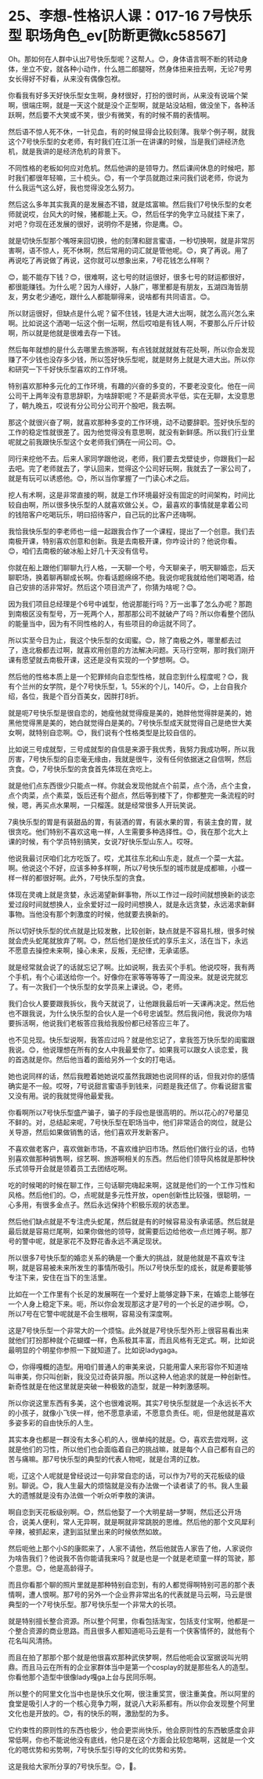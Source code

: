 # 25、李想-性格识人课：017-16 7号快乐型 职场角色_ev[防断更微kc58567]

Oh。那如何在人群中认出7号快乐型呢？这帮人。😊，身体语言啊不断的转动身体，坐立不安，就各种小动作，什么翘二郎腿呀，然身体扭来扭去啊，无论7号男女长得好不好看，从来没有偶像包袱。

你看我有好多天好快乐型女生啊，身材很好，打扮的很时尚，从来没有说端个架啊，很端庄啊，就是一天这个就是没个正型啊，就是站没站相，做没坐下，各种活跃啊，然后要不大笑或不笑，很少有微笑，有的时候不屑的表情啊。

然后语不惊人死不休，一针见血，有的时候显得会比较刻薄。我举个例子啊，就我这个7号快乐型的女老师，有时我们在江浙一在讲课的时候，当是我们讲经济危机，就是我讲的是经济危机的背景下。

不同性格的老板如何应对危机。然后他讲的是领导力。然后课间休息的时候吧，那时我们都很年轻嘛，三十梳头。😊，有一个学员就跑过来问我们说老师，你说为什么我运气这么好，我也觉得没怎么努力。

然后这么多年其实我真的是发展态不错，就是炫富嘛。然后我们7号快乐型的女老师就说哎，台风大的时候，猪都能上天。😊，然后任学的免字立马就挂下来了，对吧？你现在还发展的很好，说明你不是猪，你是鹰。😊。

就是切快乐型那个嘴呀来回切换，他的刻薄和甜言蜜语，一秒切换啊，就是非常厉害啊，语不惊人，死不休啊，然后常用的词汇就是管他呢。😊，爽了再说。用了再说吃了再说做了再说，这你就可以想象出来，7号花钱怎么样啊？

😊，能不能存下钱？😊，很难啊，这七号的财运很好，很多七号的财运都很好，都很能赚钱。为什么呢？因为人缘好，人脉广，哪里都是有朋友，五湖四海皆朋友，男女老少通吃，跟什么人都能聊得来，说啥都有共同语言。😊。

所以财运很好，但缺点是什么呢？留不住钱，钱是大进大出啊，就怎么高兴怎么来啊。比如说这个酒喝一坛这个倒一坛啊，然后哎咱是有钱人啊，不要那么斤斤计较啊，所以就是他就是很难去存一下钱。

然后每年就想的是什么去哪里去旅游啊，有点钱就就就就有花处啊，所以你会发现赚了不少钱也没存多少钱，所以签好快乐型呢，就是财务上就是大进大出。所以你和研究一下千好快乐型喜欢的工作环境。

特别喜欢那种多元化的工作环境，有趣的兴奋的多变的，不要老没变化。他在一间公司干上两年没有意思辞职，为啥辞职呢？不是薪资水平低，实在无聊，太没意思了，朝九晚五，哎说有分公司分公司开个股吧，我去啊。

那这个就很兴奋了啊，就喜欢那种多变的工作环境，动不动要辞职。签好快乐型的工作的稳定性就很差了。因为他觉得没有意思啊，就没有新鲜感。所以我们行业里呢就之前我跟快乐型这个女老师我们俩在一间公司。😊。

同行来挖他不去。后来人家同学跟他说，老师，我们要去戈壁徒步，你跟我们一起去吧。完了老师就去了，学认回来，觉得这个公司好玩啊，我就去了一家公司了，就是有玩可以诱惑他。😊，所以当你掌握了一门读心术之后。

挖人有术啊，这是非常直接的啊，就是工作环境最好没有固定的时间架构，时间比较自由啊，所以很多快乐型的人就喜欢做公关。😊，最喜欢的事情就是拿着公司的钱陪客户吃喝玩乐，明曰招待客户，自己玩的比客户还嗨啊。

我恰我快乐型的李老师也一组一起跟我合作了一个课程，提出了一个创意。我们去南极开课，特别喜欢创意和创新。我是去南极开课，你咋设计的？他说你看。😊，咱们去南极的破冰船上好几十天没有信号。

你就在船上跟他们聊聊九行人格，一天聊一个号，今天聊亲子，明天聊婚恋，后天聊职场，换着聊再聊成长啊。你看话题绵绵不绝。我说你呢我就给他们喝喝酒，给自己安排的活非常好。然后这个项目流产了，你猜为啥呢？😊。

因为我们项目总经理是个6号中诚型，他说那能行吗？万一出事了怎么办呢？那跑到南极区没有型号，万一死两个人，那那那公司不就破产了吗？所以你看整个团队的能量当中，因为有不同性格的人，有些项目的命运就不同了。

所以实至今日为止，我这个快乐型的女闺蜜。😊，除了南极之外，哪里都去过了，连北极都去过啊，就喜欢用创意的方法解决问题。天马行空啊，那时我们刚开课有愿望就去南极开课，这还是没有实现的一个梦想啊。😊。

然后他的性格本质上是一个犯罪倾向自恋型性格，就自恋到什么程度呢？😊，我有个兰州的女学院，是个7号快乐型，1。55米的个儿，140斤。😊，上台自我介绍，各位，我是个百分百美女，因胖打8折。

就是呃7号快乐型是很自恋的，她瘦他就觉得瘦是美的，她胖他觉得胖是美的，她黑他觉得黑是美的，她白就觉得白是美的。7号快乐型成天就觉得自己是绝世大美女啊，就特别自恋啊。😊，我们说有个性格类型是比较自信的。

比如说三号成就型，三号成就型的自信是来源于我优秀，我努力我成功啊，所以我厉害，7号快乐型的自恋毫无缘由，我就是很牛，没有任何依据迷之自信啊，然后贪食。😊，7号快乐型的贪食首先体现在贪吃上。

就是他们点东西很少只能点一样。你就会发现他就点个前菜，点个汤，点个主食，点个肉菜，点个素菜，饭后还有个甜点，然后等到楼下了，你都整完一条流程的时候，嗯，再买点水果啊，一只榴莲。就是经常很多人开玩笑说。

7奥快乐型的胃是有装甜品的胃，有装酒的胃，有装水果的胃，有装主食的胃，就很贪吃。他们特别不喜欢这电一样，人生需要多种选择性。😊，我在那个北大上课的时候，有个学员特别搞笑，女说7好快乐型山东人。哎呀。

他说我最讨厌咱们北方吃饭了。哎，尤其往东北和山东走，就点一个菜一大盆。啊。他说这个不好，应该多种多样啊，所以7号快乐型的城市就是成都嘛，小蝶一样一样的都很好啊。此外，7号快乐型的贪食。

体现在灵魂上就是贪婪，永远渴望新鲜事物，所以工作过一段时间就想换新的谈恋爱过段时间就想换人，业余爱好过一段时间想换人，就是永远贪婪，永远渴求新鲜事物。当他没有那个刺激度的时候，他就要去换新的。

所以切好快乐型的优点就是比较发散，比较创新，缺点就是不容易扎根，很多时候就会虎头蛇尾就放弃了啊。😊，然后他们是放任式的享乐主义，活在当下，永远不愿意去操控未来啊，操心未来，反叛，无纪律，无承诺感。

就是经常就会说了的话就忘记了啊。比如说啊，我去买个手机。他说哎呀，我有两个手机，有个心诺送给你一个。好像你在家等等等等了一周没来。就是说完就忘了。有一次我们一个快乐型的女学员来上课说。😊，老师。

我们合伙人要要跟我拆伙，我今天就说了，让他跟我最后听一天课再决定。然后他也不跟我说，为什么快乐型的合伙人是一个6号忠诚型。然后我问他，我说你为啥要拆活啊，他说我们老板答应我给我股份都已经答应三年了。

也不见兑现。快乐型说啊，我答应过吗？就是他忘记了，拿我签万快乐型的闺蜜跟我说。😊，他说理想在所有的女人中我最爱你了。如果我可以跟女人谈恋爱，我的首选就是你。然后他当着的面给另外一个女的打电话。

她也说同样的话，然后我瞪着她她说哎虽然我跟她也说同样的话，但我对你的感情确实是不一般。哎呀，7号说甜言蜜语手到钱来，问题是我还信了。你看说甜言蜜又没有用。说的我就觉得他最爱我。

你看啊所以7号快乐型盛产骗子，骗子的手段也是很高明的。所以花心的7号屡见不鲜的。对，总结起来呢，7号快乐型在职场当中，他们非常适合的岗位，就是公关导游，然后如果做销售的话，他们喜欢开发新客户。

不喜欢做老客户，喜欢做新市场，不喜欢维护旧市场。然后他们做行业的话，也特别喜欢做那种销售啊，综艺啊、旅游啊相关的东西。然后他们领导风格就是那种快乐式领导开会就是领着员工去团结吃啊。

吃的时候喝的时候在聊工作，三句话聊完嗨起来啊，这就是他们的一个工作习性和风格。然后他们的。😊，点呢就是多元性开放，open创新性比较强，很聪明，一心多用，有很多金点子。然后永远保持个积极乐观的状态里。

然后他们缺点就是不专注虎头蛇尾，然后就是有的时候容易没有承诺感。然后就是最后就是容易烂尾啊，如果你做他的领导，就需要后边给他收一点烂摊子啊。那7号的警中呢，就是家花不及野花香永远不满足现状。

所以很多7号快乐型的婚恋关系的确是一个重大的挑战，就是他就是不喜欢专注啊，就是容易被未来所发生的事情所吸引。所以7号快乐型的成长，就是希要能够专注下来，安住在当下的生活里。

比如在一个工作里有个长足的发展啊在一个爱好上能够定静下来，在婚恋上能够在一个人身上稳定下来。呃，所以你会发现那这才是7号的一个长足的进步啊。😊，所以7号在它警中呢就是不会生根啊，容易没有深度啊。

这是7号快乐型一个非常大的一个烦恼。此外就是7号快乐型外形上很容易看出来就他们打扮那种就个花蝴蝶一样，色系极其丰富，而且风格有无定式。啊，比如说最明显的个明星你参照一下就知道了。比如说ladygaga。

😊，你得嘎概的造型。用咱们普通人的审美来说，只能用雷人来形容你不知道啥叫审美，你只叫创新，我没见过奇装异服。所以这种人他追求的就是一种创新性。新奇性就是在他这里就是突破一种极致的造型，就是一种刺激感啊。

所以你说这里东西有多美，这个也很难说啊。其实7号快乐型就是一个永远长不大的小孩子，就像小飞侠一样，他不愿意承诺，不愿意负责任。呃，但是他就是喜欢多姿多彩的自由快乐的人生。

其实本身也都是一群没有太多心机的人，很单纯的就是。😊，喜欢去尝戏啊，这就是他们的习性，所以他们也会面临着自己的挑战嘛，就是每个人自己都有自己的苦与痛嘛。那7号快乐型的典型的代表人物呢，就是台湾的辽敖。

呃，辽这个人呢就是曾经说过一句非常自恋的话，可以作为7号的天花板级的级别。聊说。😊，我人生最大的烦恼就是没有办法做一个读者读了的书。我人生最大的遗憾就是没有办法做一个听众听李敖的演讲。

啊自恋到天花板级别啊。😊，然后他娶了一个大明星胡一梦啊，然后还公开场合，说美人便利，常人无异啊，就是啊就非常跳脱的思维。然后他的那个文风犀利辛辣，被抓起来，逮到监狱里出来的时候依然如故。

然后呃他上那个小S的康熙来了，人家不请他，然后他就告人家告了他，人家说你为啥告我们？他说我不告你能请我来吗？就是也是一个就是老顽童一样的驾驶，那个意思。😊，他是高龄得子。

而且你看那个聊的照片里就是那种特别自恋到，有的人都觉得啊特别可恶的那个表情啊，遭人恨啊。那7号的另外一个企业界非常出名的代表就是马云啊，马云是很典型的一个7号快乐型。那7号快乐型一个非常大的长项。

就是特别擅长整合资源。所以整个阿里，你看包括淘宝，包括支付宝啊，他都是一个整合资源的商业思路。而且很多人都知道呃马云是有一个侠客情怀的，就他有个花名叫风清扬。

而且在拍了那那个那个就是他很喜欢那种武侠梦啊，然后他呃会议室据说叫光明鼎。而且马云在所有的企业家群体当中是第一个cosplay的就是那些名人的造型。你看他那个造型中很像lady嘎ga上台与民同乐啊。

所以整个的阿里文化当中也是快乐文化啊，很注重奖赏，很注重美食。所以阿里的食堂是吸引人才的一个核心竞争力啊，就说八大彩系都有。所以你会发现整个阿里文化也是开放的。😊，有的快乐的啊，激励型的为多。

它约束性的原则性的东西也极少，他会更崇尚快乐，他会原则性的东西敏感度会非常低啊，你也不能说他没有底线，他只是在这个方面会比较忽略啊，这就是一个文化的嗯优势和劣势啊，7号快乐型引导的文化的优势和劣势。

这是我给大家所分享的7号快乐型。😊，🎼。